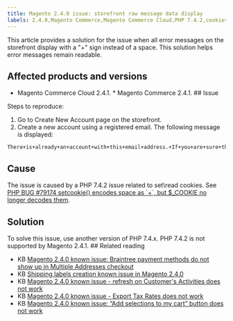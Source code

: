 ```yaml
---
title: Magento 2.4.0 issue: storefront raw message data display
labels: 2.4.0,Magento Commerce,Magento Commerce Cloud,PHP 7.4.2,cookies,error message,known issues,store,troubleshooting
---
```


This article provides a solution for the issue when all error messages on the storefront display with a "+" sign instead of a space. This solution helps error messages remain readable.

## Affected products and versions

* Magento Commerce Cloud 2.4.1. * Magento Commerce 2.4.1. ## Issue

Steps to reproduce:

1. Go to Create New Account page on the storefront.
1. Create a new account using a registered email. The following message is displayed:

<pre><code class="language-clike">There+is+already+an+account+with+this+email+address.+If+you+are+sure+that+it+is+your+email+address,+click+here+to+get+your+password+and+access+your+account.
</code></pre>

## Cause

The issue is caused by a PHP 7.4.2 issue related to set\\read cookies. See [PHP BUG \#79174 setcookie() encodes space as \`+\`, but $\_COOKIE no longer decodes them](https://bugs.php.net/bug.php?id=79174).

## Solution

To solve this issue, use another version of PHP 7.4.x. PHP 7.4.2 is not supported by Magento 2.4.1. ## Related reading

<ul><li>KB <a href="https://support.magento.com/hc/en-us/articles/360046354992-Magento-2-4-0-known-issue-Braintree-payment-methods-do-not-show-up-in-Multiple-Addresses-checkout">Magento 2.4.0 known issue: Braintree payment methods do not show up in Multiple Addresses checkout</a>
</li><li>KB <a href="https://support.magento.com/hc/en-us/articles/360046750171-Shipping-labels-creation-known-issue-in-Magento-2-4-0">Shipping labels creation known issue in Magento 2.4.0</a>
</li><li>KB <a href="https://support.magento.com/hc/en-us/articles/360046091332-Magento-2-4-0-known-issue-refresh-on-Customer-s-Activities-does-not-work">Magento 2.4.0 known issue - refresh on Customer's Activities does not work</a>
</li><li>KB <a href="https://support.magento.com/hc/en-us/articles/360045850032">Magento 2.4.0 known issue - Export Tax Rates does not work</a>
</li><li>KB <a href="https://support.magento.com/hc/en-us/articles/360045838312-Magento-2-4-0-known-issue-Add-selections-to-my-cart-button-does-not-work">Magento 2.4.0 known issue: “Add selections to my cart” button does not work</a>
<div> </div>
</li></ul>
